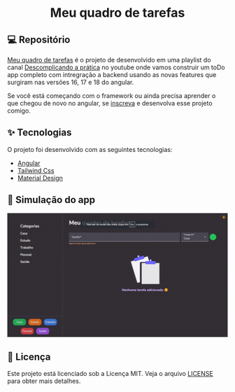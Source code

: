 <h1 align="center">
   Meu quadro de tarefas
</h1>

## 💻 Repositório

[Meu quadro de tarefas](https://github.com/lucasspeixoto/my-task-board.git) é o projeto de desenvolvido em uma playlist do canal [Descomplicando a prática](https://www.youtube.com/channel/UC6LY6Xw5ff_KaHwjHWRA9oA?sub_confirmation=1) no youtube onde vamos construir um toDo app completo com
intregração a backend usando as novas features que surgiram nas versões 16, 17 e 18 do angular.

Se você está começando com o framework ou ainda precisa aprender o que chegou de novo no angular, se [inscreva](https://www.youtube.com/channel/UC6LY6Xw5ff_KaHwjHWRA9oA?sub_confirmation=1) e desenvolva esse projeto comigo.

## ✨ Tecnologias

O projeto foi desenvolvido com as seguintes tecnologias:

- [Angular](https://angular.dev/)
- [Tailwind Css](https://tailwindcss.com/docs/installation)
- [Material Design](https://material.angular.io/)

## 📑 Simulação do app
![Login](public/app_demo.gif 'Demo')


## 📝 Licença

Este projeto está licenciado sob a Licença MIT. Veja o arquivo [LICENSE](https://opensource.org/licenses/MIT) para obter mais detalhes.
